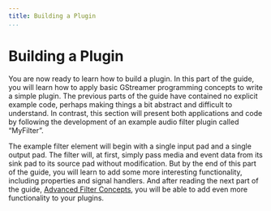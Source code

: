 ```yaml
---
title: Building a Plugin
...
```


# Building a Plugin

You are now ready to learn how to build a plugin. In this part of the
guide, you will learn how to apply basic GStreamer programming concepts
to write a simple plugin. The previous parts of the guide have contained
no explicit example code, perhaps making things a bit abstract and
difficult to understand. In contrast, this section will present both
applications and code by following the development of an example audio
filter plugin called “MyFilter”.

The example filter element will begin with a single input pad and a
single output pad. The filter will, at first, simply pass media and
event data from its sink pad to its source pad without modification. But
by the end of this part of the guide, you will learn to add some more
interesting functionality, including properties and signal handlers. And
after reading the next part of the guide, [Advanced Filter Concepts][advanced],
you will be able to add even more functionality to your plugins.

[advanced]: plugin-development/advanced/index.md
